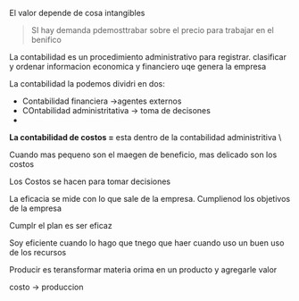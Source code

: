 
El valor depende de cosa intangibles

> SI hay demanda pdemosttrabar sobre el precio para trabajar en el benifico

La contabilidad es un procedimiento administrativo para registrar. clasificar y ordenar informacion economica  y financiero uqe genera la empresa


La contabilidad la podemos dividri  en dos:

* Contabilidad financiera ->agentes externos
* COntabilidad administritativa -> toma de decisones
*



**La contabilidad de costos =** esta dentro de la contabilidad administritiva
\

Cuando mas pequeno son el maegen de beneficio, mas delicado son los costos




Los Costos se hacen para tomar decisiones

La eficacia se mide con lo que sale de la empresa. Cumplienod los objetivos de la empresa

Cumplr el plan es ser eficaz

Soy eficiente cuando lo hago que tnego que haer cuando uso un buen uso de los recursos




Producir es teransformar materia orima en un producto y agregarle valor


costo -> produccion

